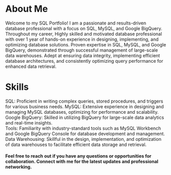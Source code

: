 # About Me
Welcome to my SQL Portfolio! I am a passionate and results-driven database professional with a focus on SQL, MySQL, and Google BigQuery. Throughout my career, Highly skilled and motivated database professional with over 1 year of hands-on experience in designing, implementing, and optimizing database solutions. Proven expertise in SQL, MySQL, and Google BigQuery, demonstrated through successful management of large-scale data warehouses. Adept at ensuring data integrity, implementing efficient database architectures, and consistently optimizing query performance for enhanced data retrieval.

# Skills
 SQL: Proficient in writing complex queries, stored procedures, and triggers for various business needs.
 MySQL: Extensive experience in designing and managing MySQL databases, optimizing for performance and scalability.
 Google BigQuery: Skilled in utilizing BigQuery for large-scale data analytics and real-time insights.  
 Tools: Familiarity with industry-standard tools such as MySQL Workbench and Google BigQuery Console for database development and management.
 Data Warehousing: Skillful in the design, implementation, and optimization of data warehouses to facilitate efficient data storage and retrieval.

#### Feel free to reach out if you have any questions or opportunities for collaboration. Connect with me for the latest updates and professional networking.

